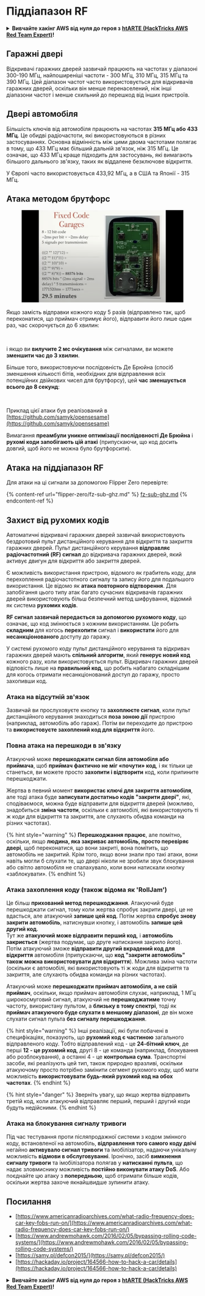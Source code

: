 # Піддіапазон RF

<details>

<summary><strong>Вивчайте хакінг AWS від нуля до героя з</strong> <a href="https://training.hacktricks.xyz/courses/arte"><strong>htARTE (HackTricks AWS Red Team Expert)</strong></a><strong>!</strong></summary>

Інші способи підтримки HackTricks:

* Якщо ви хочете побачити вашу **компанію рекламовану в HackTricks** або **завантажити HackTricks у форматі PDF**, перевірте [**ПЛАНИ ПІДПИСКИ**](https://github.com/sponsors/carlospolop)!
* Отримайте [**офіційний PEASS & HackTricks мерч**](https://peass.creator-spring.com)
* Дізнайтеся про [**Сім'ю PEASS**](https://opensea.io/collection/the-peass-family), нашу колекцію ексклюзивних [**NFT**](https://opensea.io/collection/the-peass-family)
* **Приєднуйтесь до** 💬 [**групи Discord**](https://discord.gg/hRep4RUj7f) або [**групи telegram**](https://t.me/peass) або **слідкуйте** за нами на **Twitter** 🐦 [**@carlospolopm**](https://twitter.com/hacktricks_live)**.**
* **Поділіться своїми хакерськими трюками, надсилайте PR до** [**HackTricks**](https://github.com/carlospolop/hacktricks) та [**HackTricks Cloud**](https://github.com/carlospolop/hacktricks-cloud) репозиторіїв GitHub.

</details>

## Гаражні двері

Відкривачі гаражних дверей зазвичай працюють на частотах у діапазоні 300-190 МГц, найпоширеніші частоти - 300 МГц, 310 МГц, 315 МГц та 390 МГц. Цей діапазон частот часто використовується для відкривачів гаражних дверей, оскільки він менше перенаселений, ніж інші діапазони частот і менше схильний до перешкод від інших пристроїв.

## Двері автомобіля

Більшість ключів від автомобіля працюють на частотах **315 МГц або 433 МГц**. Це обидві радіочастоти, які використовуються в різних застосуваннях. Основна відмінність між цими двома частотами полягає в тому, що 433 МГц має більший дальній зв'язок, ніж 315 МГц. Це означає, що 433 МГц краще підходить для застосувань, які вимагають більшого дальнього зв'язку, таких як віддалене безключове відкриття.

У Європі часто використовується 433,92 МГц, а в США та Японії - 315 МГц.

## **Атака методом брутфорс**

<figure><img src="../../.gitbook/assets/image (4) (3) (2).png" alt=""><figcaption></figcaption></figure>

Якщо замість відправки кожного коду 5 разів (відправлено так, щоб переконатися, що приймач отримує його), відправити його лише один раз, час скорочується до 6 хвилин:

<figure><img src="../../.gitbook/assets/image (1) (1) (2) (2).png" alt=""><figcaption></figcaption></figure>

і якщо ви **вилучите 2 мс очікування** між сигналами, ви можете **зменшити час до 3 хвилин**.

Більше того, використовуючи послідовність Де Брюйна (спосіб зменшення кількості бітів, необхідних для відправлення всіх потенційних двійкових чисел для брутфорсу), цей **час зменшується всього до 8 секунд**:

<figure><img src="../../.gitbook/assets/image (5) (2) (3).png" alt=""><figcaption></figcaption></figure>

Приклад цієї атаки був реалізований в [https://github.com/samyk/opensesame](https://github.com/samyk/opensesame)

Вимагання **преамбули уникне оптимізації послідовності Де Брюйна** і **рухомі коди запобігають цій атакі** (припускаючи, що код досить довгий, щоб його не можна було брутфорсити).

## Атака на піддіапазон RF

Для атаки на ці сигнали за допомогою Flipper Zero перевірте:

{% content-ref url="flipper-zero/fz-sub-ghz.md" %}
[fz-sub-ghz.md](flipper-zero/fz-sub-ghz.md)
{% endcontent-ref %}

## Захист від рухомих кодів

Автоматичні відкривачі гаражних дверей зазвичай використовують бездротовий пульт дистанційного керування для відкриття та закриття гаражних дверей. Пульт дистанційного керування **відправляє радіочастотний (RF) сигнал** до відкривача гаражних дверей, який активує двигун для відкриття або закриття дверей.

Є можливість використання пристрою, відомого як грабитель коду, для перехоплення радіочастотного сигналу та запису його для подальшого використання. Це відомо як **атака повторного відтворення**. Для запобігання цього типу атак багато сучасних відкривачів гаражних дверей використовують більш безпечний метод шифрування, відомий як система **рухомих кодів**.

**RF сигнал зазвичай передається за допомогою рухомого коду**, що означає, що код змінюється з кожним використанням. Це робить **складним** для когось **перехопити** сигнал і **використати** його для **несанкціонованого** доступу до гаражу.

У системі рухомого коду пульт дистанційного керування та відкривач гаражних дверей мають **спільний алгоритм**, який **генерує новий код** кожного разу, коли використовується пульт. Відкривач гаражних дверей відповість лише на **правильний код**, що робить набагато складнішим для когось отримати несанкціонований доступ до гаражу, просто захопивши код.

### **Атака на відсутній зв'язок**

Зазвичай ви прослуховуєте кнопку та **захоплюєте сигнал**, коли пульт дистанційного керування знаходиться **поза зоною дії** пристрою (наприклад, автомобіль або гараж). Потім ви переходите до пристрою та **використовуєте захоплений код для відкриття** його.

### Повна атака на перешкоди в зв'язку

Атакуючий може **перешкоджати сигнал біля автомобіля або приймача**, щоб **приймач фактично не міг «почути» код**, і як тільки це станеться, ви можете просто **захопити і відтворити** код, коли припините перешкоджати.

Жертва в певний момент **використає ключі для закриття автомобіля**, але тоді атака буде **записувати достатньо кодів "закрити двері"**, які, сподіваємося, можна буде відправити для відкриття дверей (можливо, знадобиться **зміна частоти**, оскільки є автомобілі, які використовують ті ж коди для відкриття та закриття, але слухають обидва команди на різних частотах).

{% hint style="warning" %}
**Перешкоджання працює**, але помітно, оскільки, якщо **людина, яка закриває автомобіль, просто перевіряє двері**, щоб переконатися, що вони закриті, вона помітить, що автомобіль не закритий. Крім того, якщо вони знали про такі атаки, вони навіть могли б слухати те, що двері ніколи не зробили звук блокування або світло автомобіля не спалахувало, коли вони натискали кнопку «заблокувати».
{% endhint %}

### **Атака захоплення коду (також відома як 'RollJam')**

Це більш **прихований метод перешкоджання**. Атакуючий буде перешкоджати сигнал, тому коли жертва спробує закрити двері, це не вдасться, але атакуючий **запише цей код**. Потім жертва **спробує знову закрити автомобіль**, натиснувши кнопку, і автомобіль **запише цей другий код**.\
Тут же **атакуючий може відправити перший код**, і **автомобіль закриється** (жертва подумає, що друге натискання закрило його). Потім атакуючий зможе **відправити другий вкрадений код для відкриття** автомобіля (припускаючи, що **код "закрити автомобіль" також можна використовувати для відкриття**). Можлива зміна частоти (оскільки є автомобілі, які використовують ті ж коди для відкриття та закриття, але слухають обидва команди на різних частотах).

Атакуючий може **перешкоджати приймач автомобіля, а не свій приймач**, оскільки, якщо приймач автомобіля слухає, наприклад, 1 МГц широкосмуговий сигнал, атакуючий не **перешкоджатиме** точну частоту, використану пультом, а **близьку в тому спектрі**, тоді як **приймач атакуючого буде слухати в меншому діапазоні**, де він може слухати сигнал пульта **без сигналу перешкоджання**.

{% hint style="warning" %}
Інші реалізації, які були побачені в специфікаціях, показують, що **рухомий код є частиною** загального відправленого коду. Тобто відправлений код - це **24-бітний ключ**, де перші **12 - це рухомий код**, другі 8 - це команда (наприклад, блокування або розблокування), а останні 4 - це **контрольна сума**. Транспортні засоби, які реалізують цей тип, також природно вразливі, оскільки атакуючому просто потрібно замінити сегмент рухомого коду, щоб мати можливість **використовувати будь-який рухомий код на обох частотах**.
{% endhint %}

{% hint style="danger" %}
Зверніть увагу, що якщо жертва відправить третій код, коли атакуючий відправляє перший, перший і другий коди будуть недійсними.
{% endhint %}
### Атака на блокування сигналу тривоги

Під час тестування проти післяпродажної системи з кодом змінного коду, встановленої на автомобіль, **відправлення того самого коду двічі** негайно **активувало сигнал тривоги** та імобілізатор, надаючи унікальну можливість **відмови в обслуговуванні**. Іронічно, засіб **вимкнення сигналу тривоги** та імобілізатора полягав у **натисканні** **пульта**, що надає зловмиснику можливість **постійно виконувати атаку DoS**. Або поєднайте цю атаку з **попередньою**, щоб отримати більше кодів, оскільки жертва захоче якнайшвидше зупинити атаку.

## Посилання

* [https://www.americanradioarchives.com/what-radio-frequency-does-car-key-fobs-run-on/](https://www.americanradioarchives.com/what-radio-frequency-does-car-key-fobs-run-on/)
* [https://www.andrewmohawk.com/2016/02/05/bypassing-rolling-code-systems/](https://www.andrewmohawk.com/2016/02/05/bypassing-rolling-code-systems/)
* [https://samy.pl/defcon2015/](https://samy.pl/defcon2015/)
* [https://hackaday.io/project/164566-how-to-hack-a-car/details](https://hackaday.io/project/164566-how-to-hack-a-car/details)

<details>

<summary><strong>Вивчайте хакінг AWS від нуля до героя з</strong> <a href="https://training.hacktricks.xyz/courses/arte"><strong>htARTE (HackTricks AWS Red Team Expert)</strong></a><strong>!</strong></summary>

Інші способи підтримки HackTricks:

* Якщо ви хочете побачити вашу **компанію рекламовану в HackTricks** або **завантажити HackTricks у PDF** Перевірте [**ПЛАНИ ПІДПИСКИ**](https://github.com/sponsors/carlospolop)!
* Отримайте [**офіційний PEASS & HackTricks мерч**](https://peass.creator-spring.com)
* Відкрийте для себе [**Сім'ю PEASS**](https://opensea.io/collection/the-peass-family), нашу колекцію ексклюзивних [**NFT**](https://opensea.io/collection/the-peass-family)
* **Приєднуйтесь до** 💬 [**групи Discord**](https://discord.gg/hRep4RUj7f) або [**групи telegram**](https://t.me/peass) або **слідкуйте** за нами на **Twitter** 🐦 [**@carlospolopm**](https://twitter.com/hacktricks_live)**.**
* **Поділіться своїми хакерськими трюками, надсилайте PR до** [**HackTricks**](https://github.com/carlospolop/hacktricks) та [**HackTricks Cloud**](https://github.com/carlospolop/hacktricks-cloud) github репозиторіїв.

</details>
